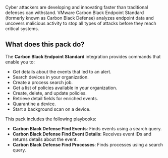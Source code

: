 

Cyber attackers are developing and innovating faster than traditional defenses can withstand. VMware Carbon Black Endpoint Standard (formerly known as Carbon Black Defense) analyzes endpoint data and uncovers malicious activity to stop all types of attacks before they reach critical systems.

## What does this pack do?

The **Carbon Black Endpoint Standard** integration provides commands that enable you to:

- Get details about the events that led to an alert.
- Search devices in your organization.
- Create a process search job. 
- Get a list of policies available in your organization.
- Create, delete, and update policies.
- Retrieve detail fields for enriched events.
- Quarantine a device. 
- Start a background scan on a device.
     

This pack includes the following playbooks:

- **Carbon Black Defense Find Events**: Finds events using a search query. 
- **Carbon Black Defense Find Event Details**: Receives event IDs and returns details about the event.
- **Carbon Black Defense Find Processes**: Finds processes using a search query.

